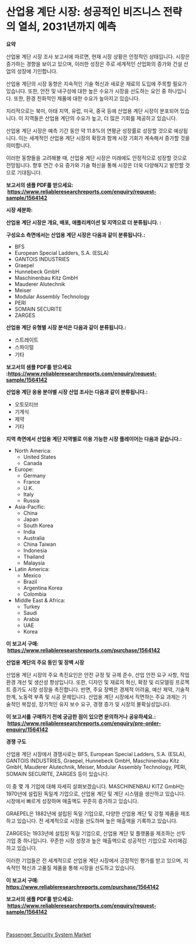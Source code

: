 <p><h1>산업용 계단 시장: 성공적인 비즈니스 전략의 열쇠, 2031년까지 예측</h1></p><p><strong>요약</strong></p>
<p><p>산업용 계단 시장 조사 보고서에 따르면, 현재 시장 상황은 안정적인 상태입니다. 시장은 증가하는 경향을 보이고 있으며, 이러한 성장은 주로 세계적인 산업화의 증가와 건설 산업의 성장에 기인합니다. </p><p>산업용 계단의 시장 동향은 지속적인 기술 혁신과 새로운 재료의 도입에 주목할 필요가 있습니다. 또한, 안전 및 내구성에 대한 높은 수요가 시장을 선도하는 요인 중 하나입니다. 또한, 환경 친화적인 제품에 대한 수요가 높아지고 있습니다.</p><p>지리적으로는 북미, 아태 지역, 유럽, 미국, 중국 등에 산업용 계단 시장이 분포되어 있습니다. 이 지역들은 산업용 계단의 수요가 높고, 더 많은 기회를 제공하고 있습니다.</p><p>산업용 계단 시장은 예측 기간 동안 약 11.8%의 연평균 성장률로 성장할 것으로 예상됩니다. 이는 세계적인 산업용 계단 시장의 확장과 함께 시장 기회가 계속해서 증가할 것을 의미합니다.</p><p>이러한 동향들을 고려해볼 때, 산업용 계단 시장은 미래에도 안정적으로 성장할 것으로 전망됩니다. 향후 연간 수요 증가와 기술 혁신을 통해 시장은 더욱 다양해지고 발전할 것으로 기대됩니다.</p></p>
<p><strong>보고서의 샘플 PDF를 받으세요: &nbsp;<a href="https://www.reliableresearchreports.com/enquiry/request-sample/1564142">https://www.reliableresearchreports.com/enquiry/request-sample/1564142</a></strong></p>
<p><strong>시장 세분화:</strong></p>
<p><strong> 산업용 계단 시장은 개요, 배포, 애플리케이션 및 지역으로 더 분류됩니다. :</strong></p>
<p><strong>구성요소 측면에서는 산업용 계단 시장은 다음과 같이 분류됩니다.:</strong></p>
<p><ul><li>BFS</li><li>European Special Ladders, S.A. (ESLA)</li><li>GANTOIS INDUSTRIES</li><li>Graepel</li><li>Hunnebeck GmbH</li><li>Maschinenbau Kitz GmbH</li><li>Mauderer Alutechnik</li><li>Meiser</li><li>Modular Assembly Technology</li><li>PERI</li><li>SOMAIN SECURITE</li><li>ZARGES</li></ul></p>
<p><strong> 산업용 계단 유형별 시장 분석은 다음과 같이 분류됩니다.:</strong></p>
<p><ul><li>스트레이트</li><li>스파이럴</li><li>기타</li></ul></p>
<p><strong>보고서의 샘플 PDF를 받으세요 :<a href="https://www.reliableresearchreports.com/enquiry/request-sample/1564142">https://www.reliableresearchreports.com/enquiry/request-sample/1564142</a></strong></p>
<p><strong> 산업용 계단 응용 분야별 시장 산업 조사는 다음과 같이 분류됩니다.:</strong></p>
<p><ul><li>오토모티브</li><li>기계식</li><li>제약</li><li>기타</li></ul></p>
<p><strong>지역 측면에서 산업용 계단 지역별로 이용 가능한 시장 플레이어는 다음과 같습니다.:</strong></p>
<p><ul>
    <li>
        North America:
        <ul>
            <li>United States</li>
            <li>Canada</li>
        </ul>
    </li>
    <li>
        Europe:
        <ul>
            <li>Germany</li>
            <li>France</li>
            <li>U.K.</li>
            <li>Italy</li>
            <li>Russia</li>
        </ul>
    </li>
    <li>
        Asia-Pacific:
        <ul>
            <li>China</li>
            <li>Japan</li>
            <li>South Korea</li>
            <li>India</li>
            <li>Australia</li>
            <li>China Taiwan</li>
            <li>Indonesia</li>
            <li>Thailand</li>
            <li>Malaysia</li>
        </ul>
    </li>
    <li>
        Latin America:
        <ul>
            <li>Mexico</li>
            <li>Brazil</li>
            <li>Argentina Korea</li>
            <li>Colombia</li>
        </ul>
    </li>
    <li>
        Middle East & Africa:
        <ul>
            <li>Turkey</li>
            <li>Saudi</li>
            <li>Arabia</li>
            <li>UAE</li>
            <li>Korea</li>
        </ul>
    </li>
    </ul></p>
<p><strong>이 보고서 구매: &nbsp;<a href="https://www.reliableresearchreports.com/purchase/1564142">https://www.reliableresearchreports.com/purchase/1564142</a></strong></p>
<p><strong>산업용 계단의 주요 동인 및 장벽 시장</strong></p>
<p><p>산업용 계단 시장의 주요 촉진요인은 안전 규정 및 규제 준수, 산업 안전 요구 사항, 작업 환경 개선 및 생산성 향상입니다. 또한, 디자인 및 재료의 혁신, 확장 및 리모델링 프로젝트 증가도 시장 성장을 촉진합니다. 반면, 주요 장벽은 경제적 어려움, 예산 제약, 기술적 한계, 노동력 부족 및 시공 문제입니다. 산업용 계단 시장에서 직면하는 주요 과제는 기술적인 복잡성, 장기적인 유지 보수 요구, 경쟁 증가 및 시장의 불확실성입니다.</p></p>
<p><strong>이 보고서를 구매하기 전에 궁금한 점이 있으면 문의하거나 공유하세요.: &nbsp;<a href="https://www.reliableresearchreports.com/enquiry/pre-order-enquiry/1564142">https://www.reliableresearchreports.com/enquiry/pre-order-enquiry/1564142</a></strong></p>
<p><strong>경쟁 구도</strong></p>
<p><p>산업용 계단 시장에서 경쟁사로는 BFS, European Special Ladders, S.A. (ESLA), GANTOIS INDUSTRIES, Graepel, Hunnebeck GmbH, Maschinenbau Kitz GmbH, Mauderer Alutechnik, Meiser, Modular Assembly Technology, PERI, SOMAIN SECURITE, ZARGES 등이 있습니다. </p><p>이 중 몇 개 기업에 대해 자세히 살펴보겠습니다. MASCHINENBAU KITZ GmbH는 1970년에 설립된 독일계 기업으로, 산업용 계단 및 계단 시스템을 생산하고 있습니다. 시장에서 빠르게 성장하며 매출액도 꾸준히 증가하고 있습니다.</p><p>GRAEPEL은 1882년에 설립된 독일 기업으로, 다양한 산업용 계단 및 강철 제품을 제조하고 있습니다. 전 세계적으로 시장을 선도하며 높은 매출액을 기록하고 있습니다.</p><p>ZARGES는 1933년에 설립된 독일 기업으로, 산업용 계단 및 플랫폼을 제조하는 선두 기업 중 하나입니다. 꾸준한 시장 성장과 높은 매출액으로 성공적인 기업으로 자리매김하고 있습니다.</p><p>이러한 기업들은 전 세계적으로 산업용 계단 시장에서 긍정적인 평가를 받고 있으며, 지속적인 혁신과 고품질 제품을 통해 시장을 선도하고 있습니다.</p></p>
<p><strong>이 보고서 구매: &nbsp; <a href="https://www.reliableresearchreports.com/purchase/1564142">https://www.reliableresearchreports.com/purchase/1564142</a></strong></p>
<p><strong>보고서의 샘플 PDF를 받으세요: &nbsp;<a href="https://www.reliableresearchreports.com/enquiry/request-sample/1564142">https://www.reliableresearchreports.com/enquiry/request-sample/1564142</a></strong><strong></strong></p>
<p>&nbsp;</p>
<p><p><a href="https://noble-drawer-34c.notion.site/Passenger-Security-System-Market-Growth-Market-Trends-COVID-19-Impact-and-Forecasts-for-period-fr-233e14262b25417b81c3e9d7de31be22">Passenger Security System Market</a></p></p>